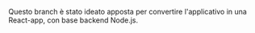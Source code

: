 Questo branch è stato ideato apposta per convertire l'applicativo in una React-app, con base backend Node.js.
